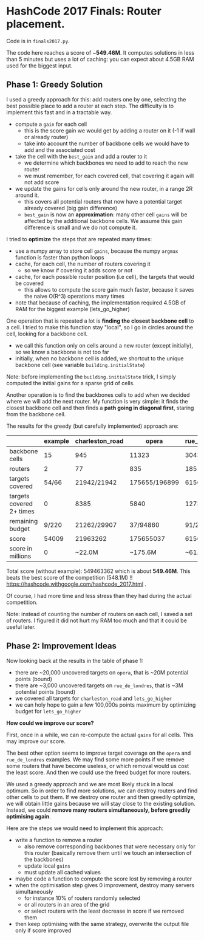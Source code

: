 # HashCode 2017 Finals: Router placement.

Code is in `finals2017.py`.

The code here reaches a score of ~**549.46M**.
It computes solutions in less than 5 minutes but uses a lot of caching: you can expect about 4.5GB RAM
used for the biggest input.

## Phase 1: Greedy Solution

I used a greedy approach for this: add routers one by one, selecting the best possible place to add
a router at each step. The difficulty is to implement this fast and in a tractable way.

* compute a `gain` for each cell
  * this is the score gain we would get by adding a router on it (-1 if wall or already router)
  * take into account the number of backbone cells we would have to add and the associated cost
* take the cell with the `best_gain` and add a router to it
  * we determine which backbones we need to add to reach the new router
  * we must remember, for each covered cell, that covering it again will not add score
* we update the gains for cells only around the new router, in a range 2R around it.
  * this covers all potential routers that now have a potential target already covered (big gain difference)
  * `best_gain` is now an **approximation**: many other cell `gains` will be affected by the additional backbone cells.
  We assume this gain difference is small and we do not compute it.


I tried to **optimize** the steps that are repeated many times:

* use a numpy array to store cell `gains`, because the numpy `argmax` function is faster than python loops
* cache, for each cell, the number of routers covering it
  * so we know if covering it adds score or not
* cache, for each possible router position (i.e cell), the targets that would be covered
  * this allows to compute the score gain much faster, because it saves the naive O(R^3) operations many times
* note that because of caching, the implementation required 4.5GB of RAM for the biggest example (lets_go_higher)

One operation that is repeated a lot is **finding the closest backbone cell** to a cell.
I tried to make this function stay "local", so I go in circles around the cell, looking for a backbone cell.
* we call this function only on cells around a new router (except initially), so we know a backbone is not too far
* initially, when no backbone cell is added, we shortcut to the unique backbone cell (see variable `building.initialState`)

Note: before implementing the `building.initialState` trick, I simply computed the initial gains for a sparse grid of cells.

Another operation is to find the backbones cells to add when we decided where we will add the next router.
My function is very simple: it finds the closest backbone cell and then finds a **path going in diagonal first**,
staring from the backbone cell.

The results for the greedy (but carefully implemented) approach are:

|                          | example  | charleston_road | opera          | rue_de_londres     |    lets_go_higher    |
| -----                    | -------- | -----           | ------         | -------            | -----------          |
| backbone cells           | 15       |    945          |  11323         | 3043               | 23661                |
| routers                  |  2       |    77           |  835           | 185                | 3604                 |
| targets covered          | 54/66    | 21942/21942     |  175655/196899 | 61561/64426        | 288108/288108        |
| targets covered 2+ times | 0        | 8385            |  5840          | 12737              | 101864               |
| remaining budget         | 9/220    | 21262/29907     |  37/94860      | 91/21634           | 2175972/2654677      |
| score                    | 54009    | 21963262        |  175655037     | 61561091           | 290283972            |
| score in millions        | 0        | ~22.0M          |  ~175.6M       | ~61.6M             | ~290.3M              |

Total score (without example): 549463362 which is about **549.46M**.
This beats the best score of the competition (548.1M) !! https://hashcode.withgoogle.com/hashcode_2017.html .

Of course, I had more time and less stress than they had during the actual competition.

Note: instead of counting the number of routers on each cell, I saved a set of routers.
I figured it did not hurt my RAM too much and that it could be useful later.

## Phase 2: Improvement Ideas

Now looking back at the results in the table of phase 1:

* there are ~20,000 uncovered targets on `opera`, that is ~20M potential points (bound)
* there are ~3,000 uncovered targets on `rue_de_londres`, that is ~3M potential points (bound)
* we covered all targets for `charleston_road` and `lets_go_higher`
* we can holy hope to gain a few 100,000s points maximum by optimizing budget for `lets_go_higher`

**How could we improve our score?**

First, once in a while, we can re-compute the actual `gains` for all cells. This may improve our score.


The best other option seems to improve target coverage on the `opera` and `rue_de_londres` examples.
We may find some more points if we remove some routers that have become useless,
or which removal would us cost the least score. And then we could use the freed budget for more routers.


We used a greedy approach and we are most likely stuck in a local optimum. So in order to find more solutions,
we can destroy routers and find other cells to put them. If we destroy one router and then greedily optimize,
we will obtain little gains because we will stay close to the existing solution. Instead,
we could **remove many routers simultaneously, before greedily optimising again**.

Here are the steps we would need to implement this approach:

* write a function to remove a router
  * also remove corresponding backbones that were necessary only for this router
  (basically remove them until we touch an intersection of the backbones)
  * update local `gains`
  * must update all cached values
* maybe code a function to compute the score lost by removing a router
* when the optimisation step gives 0 improvement, destroy many servers simultaneously
  * for instance 10% of routers randomly selected
  * or all routers in an area of the grid
  * or select routers with the least decrease in score if we removed them
* then keep optimising with the same strategy, overwrite the output file only if score improved
